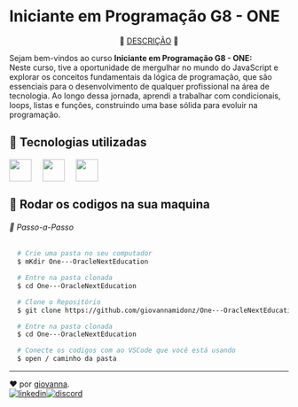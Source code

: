 <h1>Iniciante em Programação G8 - ONE</h1>

<p align="center"> 📜 <a href="#"> DESCRIÇÃO</a> 📜 </P>


<p> Sejam bem-vindos ao curso <strong>Iniciante em Programação G8 - ONE:</strong> <br>
Neste curso, tive a oportunidade de mergulhar no mundo do JavaScript e explorar os conceitos fundamentais da lógica de programação, que são essenciais para o desenvolvimento de qualquer profissional na área de tecnologia. Ao longo dessa jornada, aprendi a trabalhar com condicionais, loops, listas e funções, construindo uma base sólida para evoluir na programação.</p>




## :wrench: Tecnologias utilizadas
 
<div style="display: flex;">
<img src="https://cdn.jsdelivr.net/gh/devicons/devicon/icons/html5/html5-original.svg" width="40" height="40" style="margin-right: 20px">
<img src="https://cdn.jsdelivr.net/gh/devicons/devicon/icons/css3/css3-original.svg" width="40" height="40" style="margin-right: 20px">
<img src="https://cdn.jsdelivr.net/gh/devicons/devicon/icons/javascript/javascript-original.svg" width="40" height="40" style="margin-right: 20px"/>

          
</div>



## :rocket: Rodar os codigos na sua maquina
<h6> 👣 Passo-a-Passo</h6>

```bash
  # Crie uma pasta no seu computador 
  $ mKdir One---OracleNextEducation
```

```bash
  # Entre na pasta clonada
  $ cd One---OracleNextEducation
```

```bash
  # Clone o Repositório
  $ git clone https://github.com/giovannamidonz/One---OracleNextEducation.git
```
```bash
  # Entre na pasta clonada
  $ cd One---OracleNextEducation
```

```bash
  # Conecte os codigos com ao VSCode que você está usando 
  $ open / caminho da pasta 
```





------------

 ♥ por [giovanna](https://www.linkedin.com/in/Gio-Midonz-Bots/).<br>
[![linkedin](https://img.shields.io/badge/LinkedIn-0077B5?style=for-the-badge&logo=linkedin&logoColor=white)](https://www.linkedin.com/in/giovannamidonz/)[![discord](https://img.shields.io/badge/Discord-7289DA?style=for-the-badge&logo=discord&logoColor=white)](https://discord.gg/F32qMHrg)






          
